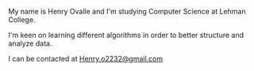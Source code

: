 My name is Henry Ovalle and I'm studying Computer Science at Lehman College.

I'm keen on learning different algorithms in order to better structure and analyze data.

I can be contacted at Henry.o2232@gmail.com
